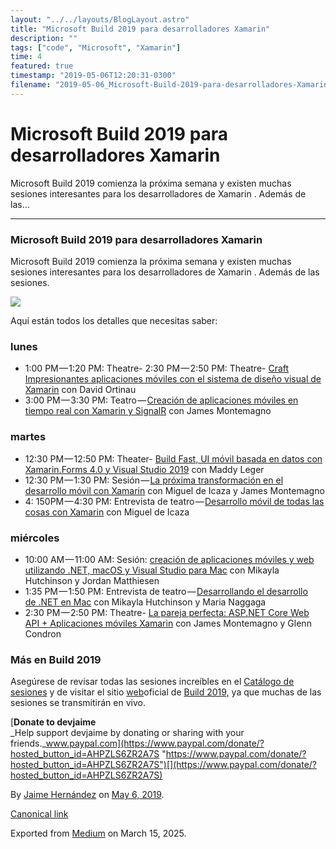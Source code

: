 ```yaml
---
layout: "../../layouts/BlogLayout.astro"
title: "Microsoft Build 2019 para desarrolladores Xamarin"
description: ""
tags: ["code", "Microsoft", "Xamarin"]
time: 4
featured: true
timestamp: "2019-05-06T12:20:31-0300"
filename: "2019-05-06_Microsoft-Build-2019-para-desarrolladores-Xamarin-ae39a9bb88eb"
---
```


Microsoft Build 2019 para desarrolladores Xamarin
=================================================

Microsoft Build 2019 comienza la próxima semana y existen muchas sesiones interesantes para los desarrolladores de Xamarin . Además de las…

* * *

### Microsoft Build 2019 para desarrolladores Xamarin

Microsoft Build 2019 comienza la próxima semana y existen muchas sesiones interesantes para los desarrolladores de Xamarin . Además de las sesiones.

![](https://cdn-images-1.medium.com/max/800/0*IutdtqBSFS71dqpV.jpg)

Aquí están todos los detalles que necesitas saber:

### lunes

*   1:00 PM — 1:20 PM: Theatre- 2:30 PM — 2:50 PM: Theatre- [Craft Impresionantes aplicaciones móviles con el sistema de diseño visual de Xamarin](https://mybuild.techcommunity.microsoft.com/sessions/77775?source=sessions) con David Ortinau
*   3:00 PM — 3:30 PM: Teatro — [Creación de aplicaciones móviles en tiempo real con Xamarin y SignalR](https://mybuild.techcommunity.microsoft.com/sessions/77333?source=sessions) con James Montemagno

### martes

*   12:30 PM — 12:50 PM: Theater- [Build Fast, UI móvil basada en datos con Xamarin.Forms 4.0 y Visual Studio 2019](https://mybuild.techcommunity.microsoft.com/sessions/77774?source=sessions) con Maddy Leger
*   12:30 PM — 1:30 PM: Sesión — [La próxima transformación en el desarrollo móvil con Xamarin](https://mybuild.techcommunity.microsoft.com/sessions/77035?source=sessions) con Miguel de Icaza y James Montemagno
*   4: 150PM — 4:30 PM: Entrevista de teatro — [Desarrollo móvil de todas las cosas con Xamarin](https://mybuild.techcommunity.microsoft.com/sessions/77314?source=sessions) con Miguel de Icaza

### miércoles

*   10:00 AM — 11:00 AM: Sesión: [creación de aplicaciones móviles y web utilizando .NET, macOS y Visual Studio para Mac](https://mybuild.techcommunity.microsoft.com/sessions/77034?source=sessions) con Mikayla Hutchinson y Jordan Matthiesen
*   1:35 PM — 1:50 PM: Entrevista de teatro — [Desarrollando el desarrollo de .NET en Mac](https://mybuild.techcommunity.microsoft.com/sessions/77315?source=sessions) con Mikayla Hutchinson y Maria Naggaga
*   2:30 PM — 2:50 PM: Theatre- [La pareja perfecta: ASP.NET Core Web API + Aplicaciones móviles Xamarin](https://mybuild.techcommunity.microsoft.com/sessions/77337?source=sessions) con James Montemagno y Glenn Condron

### Más en Build 2019

Asegúrese de revisar todas las sesiones increíbles en el [Catálogo de sesiones](https://mybuild.techcommunity.microsoft.com/sessions) y de visitar el sitio [web](https://www.microsoft.com//build)oficial de [Build 2019,](https://www.microsoft.com//build) ya que muchas de las sesiones se transmitirán en vivo.

[**Donate to devjaime**  
_Help support devjaime by donating or sharing with your friends._www.paypal.com](https://www.paypal.com/donate/?hosted_button_id=AHPZLS6ZR2A7S "https://www.paypal.com/donate/?hosted_button_id=AHPZLS6ZR2A7S")[](https://www.paypal.com/donate/?hosted_button_id=AHPZLS6ZR2A7S)

By [Jaime Hernández](https://medium.com/@devjaime) on [May 6, 2019](https://medium.com/p/ae39a9bb88eb).

[Canonical link](https://medium.com/@devjaime/microsoft-build-2019-para-desarrolladores-xamarin-ae39a9bb88eb)

Exported from [Medium](https://medium.com) on March 15, 2025.